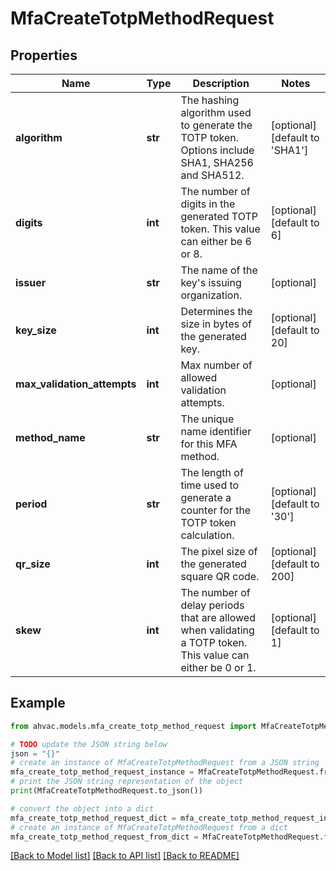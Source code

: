 # MfaCreateTotpMethodRequest


## Properties

Name | Type | Description | Notes
------------ | ------------- | ------------- | -------------
**algorithm** | **str** | The hashing algorithm used to generate the TOTP token. Options include SHA1, SHA256 and SHA512. | [optional] [default to 'SHA1']
**digits** | **int** | The number of digits in the generated TOTP token. This value can either be 6 or 8. | [optional] [default to 6]
**issuer** | **str** | The name of the key&#39;s issuing organization. | [optional] 
**key_size** | **int** | Determines the size in bytes of the generated key. | [optional] [default to 20]
**max_validation_attempts** | **int** | Max number of allowed validation attempts. | [optional] 
**method_name** | **str** | The unique name identifier for this MFA method. | [optional] 
**period** | **str** | The length of time used to generate a counter for the TOTP token calculation. | [optional] [default to '30']
**qr_size** | **int** | The pixel size of the generated square QR code. | [optional] [default to 200]
**skew** | **int** | The number of delay periods that are allowed when validating a TOTP token. This value can either be 0 or 1. | [optional] [default to 1]

## Example

```python
from ahvac.models.mfa_create_totp_method_request import MfaCreateTotpMethodRequest

# TODO update the JSON string below
json = "{}"
# create an instance of MfaCreateTotpMethodRequest from a JSON string
mfa_create_totp_method_request_instance = MfaCreateTotpMethodRequest.from_json(json)
# print the JSON string representation of the object
print(MfaCreateTotpMethodRequest.to_json())

# convert the object into a dict
mfa_create_totp_method_request_dict = mfa_create_totp_method_request_instance.to_dict()
# create an instance of MfaCreateTotpMethodRequest from a dict
mfa_create_totp_method_request_from_dict = MfaCreateTotpMethodRequest.from_dict(mfa_create_totp_method_request_dict)
```
[[Back to Model list]](../README.md#documentation-for-models) [[Back to API list]](../README.md#documentation-for-api-endpoints) [[Back to README]](../README.md)


